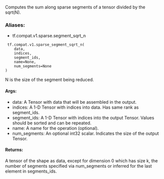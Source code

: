 Computes the sum along sparse segments of a tensor divided by the sqrt(N).
### Aliases:
- tf.compat.v1.sparse.segment_sqrt_n

```
 tf.compat.v1.sparse_segment_sqrt_n(
    data,
    indices,
    segment_ids,
    name=None,
    num_segments=None
)
```
N is the size of the segment being reduced.
#### Args:
- data: A Tensor with data that will be assembled in the output.
- indices: A 1-D Tensor with indices into data. Has same rank as segment_ids.
- segment_ids: A 1-D Tensor with indices into the output Tensor. Values should be sorted and can be repeated.
- name: A name for the operation (optional).
- num_segments: An optional int32 scalar. Indicates the size of the output Tensor.
#### Returns:
A tensor of the shape as data, except for dimension 0 which has size k, the number of segments specified via num_segments or inferred for the last element in segments_ids.
